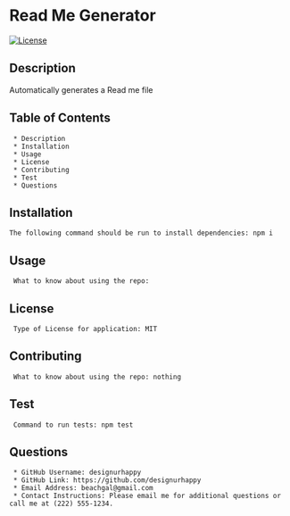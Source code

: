 # Read Me Generator
  
  [![License](https://img.shields.io/badge/License-MIT-green)](https://opensource.org/licenses/MIT)
  ## Description 
  Automatically generates a Read me file

  
  ## Table of Contents
     * Description
     * Installation
     * Usage
     * License
     * Contributing
     * Test
     * Questions

 
  ## Installation
    The following command should be run to install dependencies: npm i

  
  ## Usage
     What to know about using the repo: 

  
  ## License
     Type of License for application: MIT


  ## Contributing
     What to know about using the repo: nothing


  ## Test
     Command to run tests: npm test


  ## Questions
     * GitHub Username: designurhappy
     * GitHub Link: https://github.com/designurhappy 
     * Email Address: beachgal@gmail.com
     * Contact Instructions: Please email me for additional questions or call me at (222) 555-1234.

